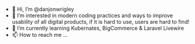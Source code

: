 - 👋 Hi, I’m @danjonwrigley
- 👀 I’m interested in modern coding practices and ways to improve usability of all digital products, if it is hard to use, users are hard to find!
- 🌱 I’m currently learning Kubernates, BigCommerce & Laravel Livewire
- 📫 How to reach me ...
